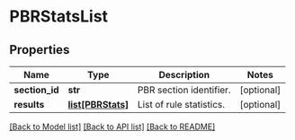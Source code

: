 # PBRStatsList

## Properties
Name | Type | Description | Notes
------------ | ------------- | ------------- | -------------
**section_id** | **str** | PBR section identifier. | [optional] 
**results** | [**list[PBRStats]**](PBRStats.md) | List of rule statistics. | [optional] 

[[Back to Model list]](../README.md#documentation-for-models) [[Back to API list]](../README.md#documentation-for-api-endpoints) [[Back to README]](../README.md)

